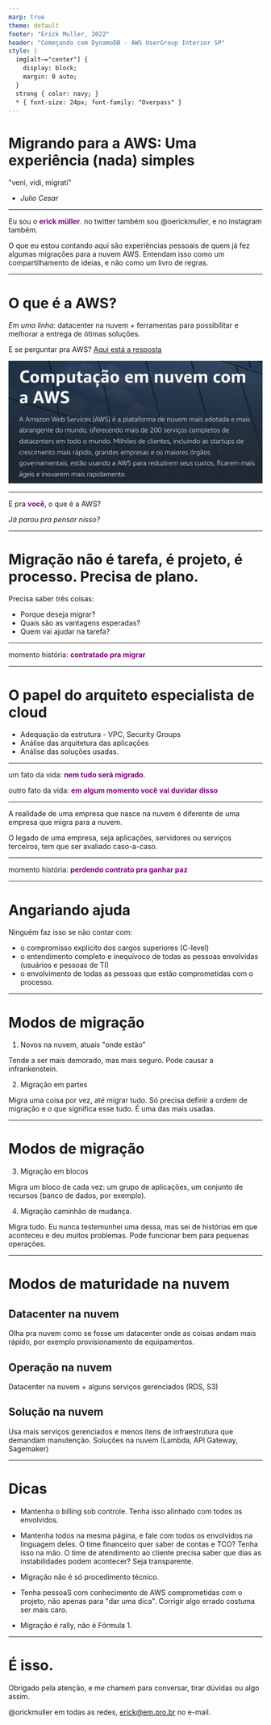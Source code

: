 ```yaml
---
marp: true
theme: default
footer: "Erick Muller, 2022"
header: "Começando com DynamoDB - AWS UserGroup Interior SP"
style: |
  img[alt~="center"] {
    display: block;
    margin: 0 auto;
  }
  strong { color: navy; }
  * { font-size: 24px; font-family: "Overpass" }
---
```


# Migrando para a AWS: Uma experiência (nada) simples

"veni, vidi, migrati"
- *Julio Cesar*
--- 


<style scoped>
 strong { color: purple; }
</style>
 
Eu sou o **erick müller**. no twitter também sou @oerickmuller, e no instagram também. 

O que eu estou contando aqui são experiências pessoais de quem já fez algumas migrações para a nuvem AWS. Entendam isso como um compartilhamento de ideias, e não como um livro de regras.

---

# O que é a AWS?

*Em uma linha:* datacenter na nuvem + ferramentas para possibilitar e melhorar a entrega de ótimas soluções.

E se perguntar pra AWS? [Aqui está a resposta](https://aws.amazon.com/pt/what-is-aws/)

![w:500 center](imagem01.png)

---


<!--
_color: black
_backgroundColor: lightyellow
-->

E pra **você**, o que é a AWS? 

*Já parou pra pensar nisso?*


---

# Migração não é tarefa, é projeto, é processo. Precisa de plano.

Precisa saber três coisas:

- Porque deseja migrar?
- Quais são as vantagens esperadas?
- Quem vai ajudar na tarefa?

---

<!--
_color: black
_backgroundColor: gray
-->

momento história: **contratado pra migrar**

---

# O papel do arquiteto especialista de cloud

- Adequação da estrutura - VPC, Security Groups
- Análise das arquitetura das aplicações
- Análise das soluções usadas.

---

um fato da vida: **nem tudo será migrado**. 

outro fato da vida: **em algum momento você vai duvidar disso**

---

A realidade de uma empresa que nasce na nuvem é diferente de uma empresa que migra para a nuvem. 

O legado de uma empresa, seja aplicações, servidores ou serviços terceiros, tem que ser avaliado caso-a-caso.

---

<!--
_color: black
_backgroundColor: gray
-->

momento história: **perdendo contrato pra ganhar paz**

---

# Angariando ajuda

Ninguém faz isso se não contar com:

- o compromisso explícito dos cargos superiores (C-level)
- o entendimento completo e inequívoco de todas as pessoas envolvidas (usuários e pessoas de TI)
- o envolvimento de todas as pessoas que estão comprometidas com o processo.

--- 

# Modos de migração 

1. Novos na nuvem, atuais "onde estão"

Tende a ser mais demorado, mas mais seguro. Pode causar a infrankenstein.

2. Migração em partes

Migra uma coisa por vez, até migrar tudo. Só precisa definir a ordem de migração e o que significa esse tudo. É uma das mais usadas.

--- 

# Modos de migração 

3. Migração em blocos

Migra um bloco de cada vez: um grupo de aplicações, um conjunto de recursos (banco de dados, por exemplo). 

4. Migração caminhão de mudança. 

Migra tudo. Eu nunca testemunhei uma dessa, mas sei de histórias em que aconteceu e deu muitos problemas. Pode funcionar bem para pequenas operações. 

---

# Modos de maturidade na nuvem

## Datacenter na nuvem

Olha pra nuvem como se fosse um datacenter onde as coisas andam mais rápido, por exemplo provisionamento de equipamentos.

## Operação na nuvem

Datacenter na nuvem + alguns serviços gerenciados (RDS, S3)

## Solução na nuvem

Usa mais serviços gerenciados e menos itens de infraestrutura que demandam manutenção. Soluções na nuvem (Lambda, API Gateway, Sagemaker)

---

# Dicas

- Mantenha o billing sob controle. Tenha isso alinhado com todos os envolvidos. 

- Mantenha todos na mesma página, e fale com todos os envolvidos na linguagem deles. O time financeiro quer saber de contas e TCO? Tenha isso na mão. O time de atendimento ao cliente precisa saber que dias as instabilidades podem acontecer? Seja transparente.

- Migração não é só procedimento técnico. 

- Tenha pessoaS com conhecimento de AWS comprometidas com o projeto, não apenas para "dar uma dica". Corrigir algo errado costuma ser mais caro.

- Migração é rally, não é Fórmula 1.

---

# É isso.

Obrigado pela atenção, e me chamem para conversar, tirar dúvidas ou algo assim. 

@orickmuller em todas as redes, erick@em.pro.br no e-mail.
